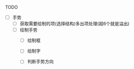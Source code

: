 TODO

- [ ] 手势
    - [ ] 获取需要绘制的项(选择结构)多出项处理(超6个就是溢出)
    - [ ] 绘制手势
        - [ ] 绘制框
        - [ ] 绘制字
        - [ ] 判断手势方向
    
